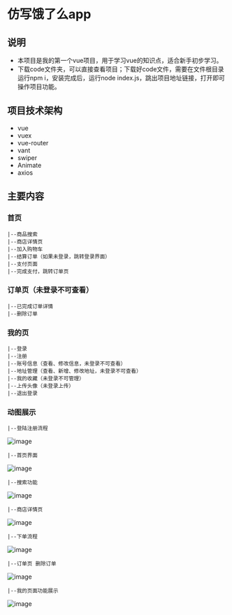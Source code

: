 # 仿写饿了么app

## 说明
  + 本项目是我的第一个vue项目，用于学习vue的知识点，适合新手初步学习。
  + 下载code文件夹，可以直接查看项目；下载好code文件，需要在文件根目录运行npm i，安装完成后，运行node index.js，跳出项目地址链接，打开即可操作项目功能。

  
## 项目技术架构
 + vue 
 + vuex 
 + vue-router
 + vant
 + swiper
 + Animate
 + axios

## 主要内容
 ### 首页
    |--商品搜索
    |--商店详情页
    |--加入购物车
    |--结算订单（如果未登录，跳转登录界面）
    |--支付页面
    |--完成支付，跳转订单页
 ### 订单页（未登录不可查看）
    |--已完成订单详情
    |--删除订单
 ### 我的页
    |--登录
    |--注册
    |--账号信息（查看、修改信息，未登录不可查看）
    |--地址管理（查看、新增、修改地址，未登录不可查看）
    |--我的收藏（未登录不可管理）
    |--上传头像（未登录上传）
    |--退出登录
  ### 动图展示
    |--登陆注册流程
   ![image](https://github.com/ssyaaa/elm/blob/master/gif/1.gif)   
   
    |--首页界面
   ![image](https://github.com/ssyaaa/elm/blob/master/gif/2.gif)   
   
    |--搜索功能
   ![image](https://github.com/ssyaaa/elm/blob/master/gif/3.gif)   
   
    |--商店详情页
   ![image](https://github.com/ssyaaa/elm/blob/master/gif/4.gif)
   
    |--下单流程
   ![image](https://github.com/ssyaaa/elm/blob/master/gif/5.gif)
   
    |--订单页 删除订单
   ![image](https://github.com/ssyaaa/elm/blob/master/gif/6.gif)
   
    |--我的页面功能展示
   ![image](https://github.com/ssyaaa/elm/blob/master/gif/7.gif)
    
